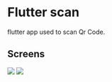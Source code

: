 # Flutter scan 

flutter app used to scan Qr Code.

## Screens
![](https://github.com/tarektaamali/Scan-app/blob/master/assets/screen0.png?raw=true)
![](https://github.com/tarektaamali/Scan-app/blob/master/assets/screen1.png?raw=true)




